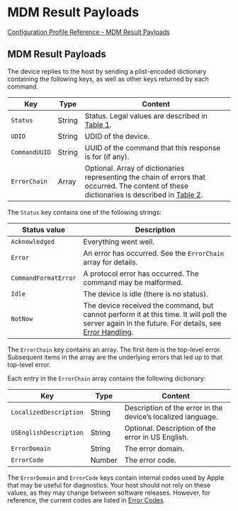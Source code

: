 # MDM Result Payloads

 [Configuration Profile Reference - MDM Result Payloads](https://developer.apple.com/library/content/documentation/Miscellaneous/Reference/MobileDeviceManagementProtocolRef/3-MDM_Protocol/MDM_Protocol.html#//apple_ref/doc/uid/TP40017387-CH3-SW5)  
  

## MDM Result Payloads
  

The device replies to the host by sending a plist-encoded dictionary containing the following keys, as well as other keys returned by each command.  


|Key|Type|Content|
|-|-|-|
|`Status`|String|Status. Legal values are described in [Table 1](https://developer.apple.com/library/content/documentation/Miscellaneous/Reference/MobileDeviceManagementProtocolRef/3-MDM_Protocol/MDM_Protocol.html#//apple_ref/doc/uid/TP40017387-CH3-SW31).|
|`UDID`|String|UDID of the device.|
|`CommandUUID`|String|UUID of the command that this response is for (if any).|
|`ErrorChain`|Array|Optional. Array of dictionaries representing the chain of errors that occurred. The content of these dictionaries is described in [Table 2](https://developer.apple.com/library/content/documentation/Miscellaneous/Reference/MobileDeviceManagementProtocolRef/3-MDM_Protocol/MDM_Protocol.html#//apple_ref/doc/uid/TP40017387-CH3-SW33).|
  

The `Status` key contains one of the following strings:  


|Status value|Description|
|-|-|
|`Acknowledged`|Everything went well.|
|`Error`|An error has occurred. See the `ErrorChain` array for details.|
|`CommandFormatError`|A protocol error has occurred. The command may be malformed.|
|`Idle`|The device is idle (there is no status).|
|`NotNow`|The device received the command, but cannot perform it at this time. It will poll the server again in the future. For details, see [Error Handling](https://developer.apple.com/library/content/documentation/Miscellaneous/Reference/MobileDeviceManagementProtocolRef/3-MDM_Protocol/MDM_Protocol.html#//apple_ref/doc/uid/TP40017387-CH3-SW34).|
  

The `ErrorChain` key contains an array. The first item is the top-level error. Subsequent items in the array are the underlying errors that led up to that top-level error.  

Each entry in the `ErrorChain` array contains the following dictionary:  


|Key|Type|Content|
|-|-|-|
|`LocalizedDescription`|String|Description of the error in the device’s localized language.|
|`USEnglishDescription`|String|Optional. Description of the error in US English.|
|`ErrorDomain`|String|The error domain.|
|`ErrorCode`|Number|The error code.|
  

The `ErrorDomain` and `ErrorCode` keys contain internal codes used by Apple that may be useful for diagnostics. Your host should not rely on these values, as they may change between software releases. However, for reference, the current codes are listed in [Error Codes](https://developer.apple.com/library/content/documentation/Miscellaneous/Reference/MobileDeviceManagementProtocolRef/3-MDM_Protocol/MDM_Protocol.html#//apple_ref/doc/uid/TP40017387-CH3-SW77).